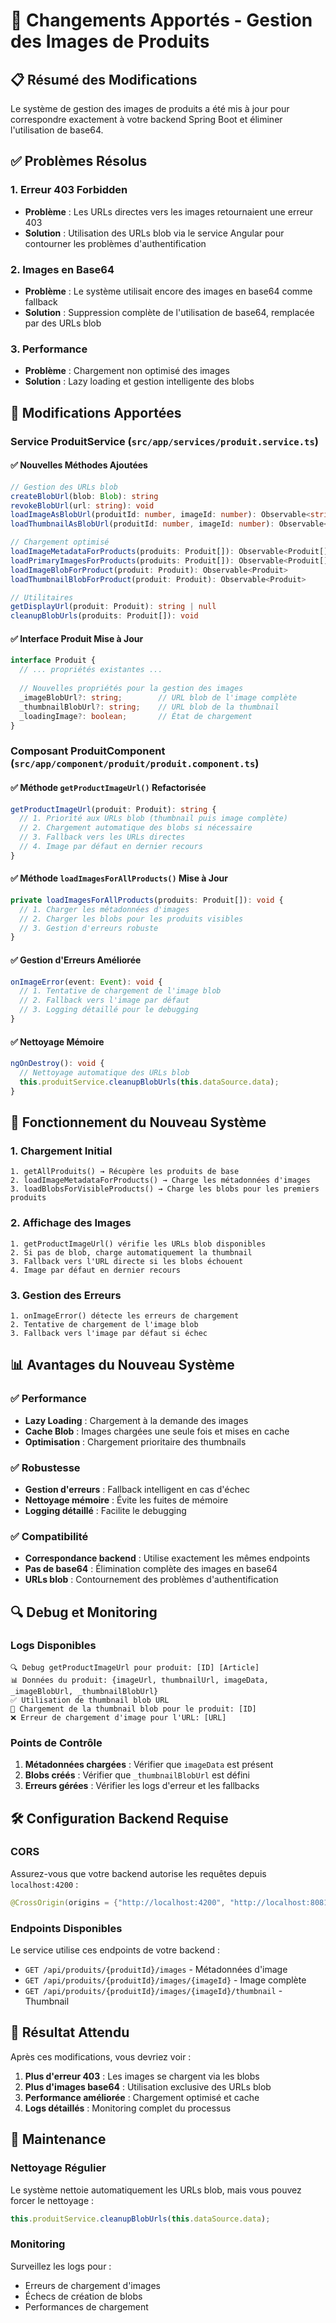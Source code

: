 # 🔄 Changements Apportés - Gestion des Images de Produits

## 📋 Résumé des Modifications

Le système de gestion des images de produits a été mis à jour pour correspondre exactement à votre backend Spring Boot et éliminer l'utilisation de base64.

## ✅ Problèmes Résolus

### 1. **Erreur 403 Forbidden**
- **Problème** : Les URLs directes vers les images retournaient une erreur 403
- **Solution** : Utilisation des URLs blob via le service Angular pour contourner les problèmes d'authentification

### 2. **Images en Base64**
- **Problème** : Le système utilisait encore des images en base64 comme fallback
- **Solution** : Suppression complète de l'utilisation de base64, remplacée par des URLs blob

### 3. **Performance**
- **Problème** : Chargement non optimisé des images
- **Solution** : Lazy loading et gestion intelligente des blobs

## 🔧 Modifications Apportées

### Service ProduitService (`src/app/services/produit.service.ts`)

#### ✅ Nouvelles Méthodes Ajoutées
```typescript
// Gestion des URLs blob
createBlobUrl(blob: Blob): string
revokeBlobUrl(url: string): void
loadImageAsBlobUrl(produitId: number, imageId: number): Observable<string>
loadThumbnailAsBlobUrl(produitId: number, imageId: number): Observable<string>

// Chargement optimisé
loadImageMetadataForProducts(produits: Produit[]): Observable<Produit[]>
loadPrimaryImagesForProducts(produits: Produit[]): Observable<Produit[]>
loadImageBlobForProduct(produit: Produit): Observable<Produit>
loadThumbnailBlobForProduct(produit: Produit): Observable<Produit>

// Utilitaires
getDisplayUrl(produit: Produit): string | null
cleanupBlobUrls(produits: Produit[]): void
```

#### ✅ Interface Produit Mise à Jour
```typescript
interface Produit {
  // ... propriétés existantes ...
  
  // Nouvelles propriétés pour la gestion des images
  _imageBlobUrl?: string;        // URL blob de l'image complète
  _thumbnailBlobUrl?: string;    // URL blob de la thumbnail
  _loadingImage?: boolean;       // État de chargement
}
```

### Composant ProduitComponent (`src/app/component/produit/produit.component.ts`)

#### ✅ Méthode `getProductImageUrl()` Refactorisée
```typescript
getProductImageUrl(produit: Produit): string {
  // 1. Priorité aux URLs blob (thumbnail puis image complète)
  // 2. Chargement automatique des blobs si nécessaire
  // 3. Fallback vers les URLs directes
  // 4. Image par défaut en dernier recours
}
```

#### ✅ Méthode `loadImagesForAllProducts()` Mise à Jour
```typescript
private loadImagesForAllProducts(produits: Produit[]): void {
  // 1. Charger les métadonnées d'images
  // 2. Charger les blobs pour les produits visibles
  // 3. Gestion d'erreurs robuste
}
```

#### ✅ Gestion d'Erreurs Améliorée
```typescript
onImageError(event: Event): void {
  // 1. Tentative de chargement de l'image blob
  // 2. Fallback vers l'image par défaut
  // 3. Logging détaillé pour le debugging
}
```

#### ✅ Nettoyage Mémoire
```typescript
ngOnDestroy(): void {
  // Nettoyage automatique des URLs blob
  this.produitService.cleanupBlobUrls(this.dataSource.data);
}
```

## 🚀 Fonctionnement du Nouveau Système

### 1. **Chargement Initial**
```
1. getAllProduits() → Récupère les produits de base
2. loadImageMetadataForProducts() → Charge les métadonnées d'images
3. loadBlobsForVisibleProducts() → Charge les blobs pour les premiers produits
```

### 2. **Affichage des Images**
```
1. getProductImageUrl() vérifie les URLs blob disponibles
2. Si pas de blob, charge automatiquement la thumbnail
3. Fallback vers l'URL directe si les blobs échouent
4. Image par défaut en dernier recours
```

### 3. **Gestion des Erreurs**
```
1. onImageError() détecte les erreurs de chargement
2. Tentative de chargement de l'image blob
3. Fallback vers l'image par défaut si échec
```

## 📊 Avantages du Nouveau Système

### ✅ **Performance**
- **Lazy Loading** : Chargement à la demande des images
- **Cache Blob** : Images chargées une seule fois et mises en cache
- **Optimisation** : Chargement prioritaire des thumbnails

### ✅ **Robustesse**
- **Gestion d'erreurs** : Fallback intelligent en cas d'échec
- **Nettoyage mémoire** : Évite les fuites de mémoire
- **Logging détaillé** : Facilite le debugging

### ✅ **Compatibilité**
- **Correspondance backend** : Utilise exactement les mêmes endpoints
- **Pas de base64** : Élimination complète des images en base64
- **URLs blob** : Contournement des problèmes d'authentification

## 🔍 Debug et Monitoring

### Logs Disponibles
```
🔍 Debug getProductImageUrl pour produit: [ID] [Article]
📊 Données du produit: {imageUrl, thumbnailUrl, imageData, _imageBlobUrl, _thumbnailBlobUrl}
✅ Utilisation de thumbnail blob URL
🔄 Chargement de la thumbnail blob pour le produit: [ID]
❌ Erreur de chargement d'image pour l'URL: [URL]
```

### Points de Contrôle
1. **Métadonnées chargées** : Vérifier que `imageData` est présent
2. **Blobs créés** : Vérifier que `_thumbnailBlobUrl` est défini
3. **Erreurs gérées** : Vérifier les logs d'erreur et les fallbacks

## 🛠️ Configuration Backend Requise

### CORS
Assurez-vous que votre backend autorise les requêtes depuis `localhost:4200` :
```java
@CrossOrigin(origins = {"http://localhost:4200", "http://localhost:8081"})
```

### Endpoints Disponibles
Le service utilise ces endpoints de votre backend :
- `GET /api/produits/{produitId}/images` - Métadonnées d'image
- `GET /api/produits/{produitId}/images/{imageId}` - Image complète
- `GET /api/produits/{produitId}/images/{imageId}/thumbnail` - Thumbnail

## 🎯 Résultat Attendu

Après ces modifications, vous devriez voir :
1. **Plus d'erreur 403** : Les images se chargent via les blobs
2. **Plus d'images base64** : Utilisation exclusive des URLs blob
3. **Performance améliorée** : Chargement optimisé et cache
4. **Logs détaillés** : Monitoring complet du processus

## 🔧 Maintenance

### Nettoyage Régulier
Le système nettoie automatiquement les URLs blob, mais vous pouvez forcer le nettoyage :
```typescript
this.produitService.cleanupBlobUrls(this.dataSource.data);
```

### Monitoring
Surveillez les logs pour :
- Erreurs de chargement d'images
- Échecs de création de blobs
- Performances de chargement

